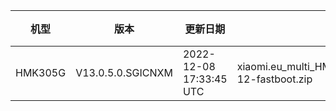 | 机型 | 版本 | 更新日期 | 文件名 | 大小 | 下载链接 |
| ---- | ---- | ---- | ---- | ---- | ---- |
| HMK305G | V13.0.5.0.SGICNXM | 2022-12-08 17:33:45 UTC | xiaomi.eu_multi_HMK305G_V13.0.5.0.SGICNXM_v13-12-fastboot.zip | 3.9 GB | [SourceForge](https://sourceforge.net/projects/xiaomi-eu-multilang-miui-roms/files/xiaomi.eu/MIUI-STABLE-RELEASES/MIUIv13/xiaomi.eu_multi_HMK305G_V13.0.5.0.SGICNXM_v13-12-fastboot.zip/download) |
